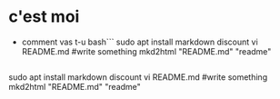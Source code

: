 # c'est moi
 * comment vas t-u
bash```
sudo apt install markdown discount
vi README.md #write something
mkd2html "README.md" "readme"


```
````
sudo apt install markdown discount
vi README.md #write something
mkd2html "README.md" "readme"


````
